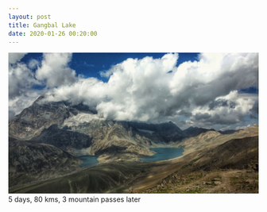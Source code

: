 ```yaml
---
layout: post
title: Gangbal Lake 
date: 2020-01-26 00:20:00
---
```


![Sunset](/assets/img/kashmir-2.jpg)
5 days, 80 kms, 3 mountain passes later
